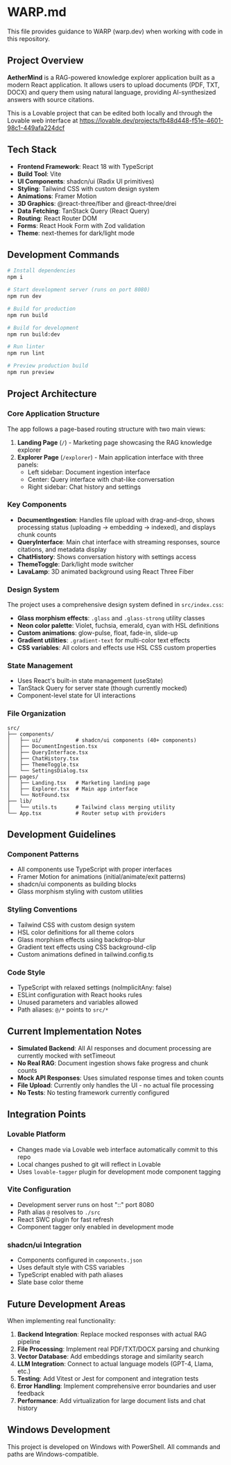 # WARP.md

This file provides guidance to WARP (warp.dev) when working with code in this repository.

## Project Overview

**AetherMind** is a RAG-powered knowledge explorer application built as a modern React application. It allows users to upload documents (PDF, TXT, DOCX) and query them using natural language, providing AI-synthesized answers with source citations.

This is a Lovable project that can be edited both locally and through the Lovable web interface at https://lovable.dev/projects/fb48d448-f51e-4601-98c1-449afa224dcf

## Tech Stack

- **Frontend Framework**: React 18 with TypeScript
- **Build Tool**: Vite
- **UI Components**: shadcn/ui (Radix UI primitives)
- **Styling**: Tailwind CSS with custom design system
- **Animations**: Framer Motion
- **3D Graphics**: @react-three/fiber and @react-three/drei
- **Data Fetching**: TanStack Query (React Query)
- **Routing**: React Router DOM
- **Forms**: React Hook Form with Zod validation
- **Theme**: next-themes for dark/light mode

## Development Commands

```bash
# Install dependencies
npm i

# Start development server (runs on port 8080)
npm run dev

# Build for production
npm run build

# Build for development
npm run build:dev

# Run linter
npm run lint

# Preview production build
npm run preview
```

## Project Architecture

### Core Application Structure

The app follows a page-based routing structure with two main views:

1. **Landing Page** (`/`) - Marketing page showcasing the RAG knowledge explorer
2. **Explorer Page** (`/explorer`) - Main application interface with three panels:
   - Left sidebar: Document ingestion interface
   - Center: Query interface with chat-like conversation
   - Right sidebar: Chat history and settings

### Key Components

- **DocumentIngestion**: Handles file upload with drag-and-drop, shows processing status (uploading → embedding → indexed), and displays chunk counts
- **QueryInterface**: Main chat interface with streaming responses, source citations, and metadata display
- **ChatHistory**: Shows conversation history with settings access
- **ThemeToggle**: Dark/light mode switcher
- **LavaLamp**: 3D animated background using React Three Fiber

### Design System

The project uses a comprehensive design system defined in `src/index.css`:

- **Glass morphism effects**: `.glass` and `.glass-strong` utility classes
- **Neon color palette**: Violet, fuchsia, emerald, cyan with HSL definitions
- **Custom animations**: glow-pulse, float, fade-in, slide-up
- **Gradient utilities**: `.gradient-text` for multi-color text effects
- **CSS variables**: All colors and effects use HSL CSS custom properties

### State Management

- Uses React's built-in state management (useState)
- TanStack Query for server state (though currently mocked)
- Component-level state for UI interactions

### File Organization

```
src/
├── components/
│   ├── ui/           # shadcn/ui components (40+ components)
│   ├── DocumentIngestion.tsx
│   ├── QueryInterface.tsx
│   ├── ChatHistory.tsx
│   ├── ThemeToggle.tsx
│   └── SettingsDialog.tsx
├── pages/
│   ├── Landing.tsx   # Marketing landing page
│   ├── Explorer.tsx  # Main app interface
│   └── NotFound.tsx
├── lib/
│   └── utils.ts      # Tailwind class merging utility
└── App.tsx           # Router setup with providers
```

## Development Guidelines

### Component Patterns

- All components use TypeScript with proper interfaces
- Framer Motion for animations (initial/animate/exit patterns)
- shadcn/ui components as building blocks
- Glass morphism styling with custom utilities

### Styling Conventions

- Tailwind CSS with custom design system
- HSL color definitions for all theme colors
- Glass morphism effects using backdrop-blur
- Gradient text effects using CSS background-clip
- Custom animations defined in tailwind.config.ts

### Code Style

- TypeScript with relaxed settings (noImplicitAny: false)
- ESLint configuration with React hooks rules
- Unused parameters and variables allowed
- Path aliases: `@/*` points to `src/*`

## Current Implementation Notes

- **Simulated Backend**: All AI responses and document processing are currently mocked with setTimeout
- **No Real RAG**: Document ingestion shows fake progress and chunk counts
- **Mock API Responses**: Uses simulated response times and token counts
- **File Upload**: Currently only handles the UI - no actual file processing
- **No Tests**: No testing framework currently configured

## Integration Points

### Lovable Platform

- Changes made via Lovable web interface automatically commit to this repo
- Local changes pushed to git will reflect in Lovable
- Uses `lovable-tagger` plugin for development mode component tagging

### Vite Configuration

- Development server runs on host "::" port 8080
- Path alias `@` resolves to `./src`
- React SWC plugin for fast refresh
- Component tagger only enabled in development mode

### shadcn/ui Integration

- Components configured in `components.json`
- Uses default style with CSS variables
- TypeScript enabled with path aliases
- Slate base color theme

## Future Development Areas

When implementing real functionality:

1. **Backend Integration**: Replace mocked responses with actual RAG pipeline
2. **File Processing**: Implement real PDF/TXT/DOCX parsing and chunking
3. **Vector Database**: Add embeddings storage and similarity search
4. **LLM Integration**: Connect to actual language models (GPT-4, Llama, etc.)
5. **Testing**: Add Vitest or Jest for component and integration tests
6. **Error Handling**: Implement comprehensive error boundaries and user feedback
7. **Performance**: Add virtualization for large document lists and chat history

## Windows Development

This project is developed on Windows with PowerShell. All commands and paths are Windows-compatible.